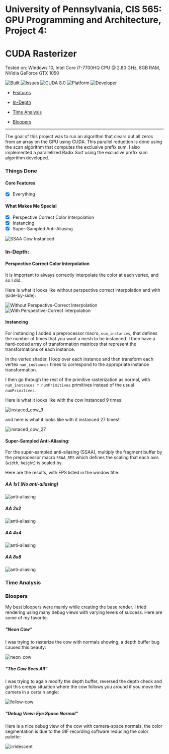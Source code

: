 # **University of Pennsylvania, CIS 565: GPU Programming and Architecture, Project 4:**

# **CUDA Rasterizer**





Tested on: Windows 10, Intel Core i7-7700HQ CPU @ 2.80 GHz, 8GB RAM, NVidia GeForce GTX 1050

 ![Built](https://img.shields.io/appveyor/ci/gruntjs/grunt.svg) ![Issues](https://img.shields.io/github/issues-raw/badges/shields/website.svg) ![CUDA 8.0](https://img.shields.io/badge/CUDA-8.0-green.svg?style=flat)  ![Platform](https://img.shields.io/badge/platform-Desktop-bcbcbc.svg)  ![Developer](https://img.shields.io/badge/Developer-Youssef%20Victor-0f97ff.svg?style=flat)




- [Features](#features)

- [In-Depth](#indepth)

- [Time Analysis](#time_analysis)

- [Bloopers](#bloopers)
 

 

____________________________________________________


 
The goal of this project was to run an algorithm that clears out all zeros from an array on the GPU using CUDA. This parallel reduction is done using the scan algorithm that computes the exclusive prefix sum. I also implemented a parallelized Radix Sort using the exclusive prefix sum algorithm developed.



### Things Done

#### Core Features

 - [x] Everything

 #### What Makes Me Special
 
  - [x] Perspective Correct Color Interpolation
  - [x] Instancing
  - [x] Super-Sampled Anti-Aliasing

![SSAA Cow Instanced](img/ssaa_instacow.gif)


### In-Depth:

#### Perspective Correct Color Interpolation

It is important to always correctly interpolate the color at each vertex, and so I did.

Here is what it looks like without perspective correct interpolation and with (side-by-side):

![Without Perspective-Correct Interpolation](img/not_persp_correct.PNG) ![With Perspective-Correct Interpolation](img/persp_correct.PNG)


#### Instancing

For instancing I added a preprocessor macro, `num_instances`, that defines the number of times that you want a mesh to be instanced. I then have a hard-coded array of transformation matrices that represent the transformations of each instance.

In the vertex shader, I loop over each instance and then transform each vertex `num_instances` times to correspond to the appropriate instance transformation.

I then go through the rest of the primitive rasterization as normal, with `num_instances * numPrimitives` primitives instead of the usual `numPrimitives`.

Here is what it looks like with the cow instanced 9 times:

![instaced_cow_9](img/instanced_cow.gif)

and here is what it looks like with it instanced 27 times!!

![instaced_cow_27](img/instanced_cow_27.gif)

#### Super-Sampled Anti-Aliasing:

For the super-sampled anti-aliasing (SSAA), multiply the fragment buffer by the preprocessor macro `SSAA_RES` which defines the scaling that each axis (`width`, `height`) is scaled by.

Here are the results, with FPS listed in the window title.

##### AA 1x1 (No anti-aliasing)

![anti-aliasing](img/aa_1.PNG)

##### AA 2x2

![anti-aliasing](img/aa_2.PNG)

##### AA 4x4

![anti-aliasing](img/aa_4.PNG)

##### AA 8x8

![anti-aliasing](img/aa_8.PNG)


### Time Analysis


### Bloopers

My best bloopers were mainly while creating the base render. I tried rendering using many debug views with varying levels of success. Here are some of my favorite.

##### "Neon Cow"

I was trying to rasterize the cow with normals showing, a depth buffer bug caused this beauty:

![neon_cow](img/neon_cow2.gif)

##### "The Cow Sees All"

I was trying to again modify the depth buffer, reversed the depth check and got this creepy situation where the cow follows you around if you move the camera in a certain angle:

![follow-cow](img/follow_cow.gif)

##### "Debug View: Eye Space Normal"

Here is a nice debug view of the cow with camera-space normals, the color segmentation is due to the GIF recording software reducing the color palette:

![irridescent](img/iridescent_cow.gif)
